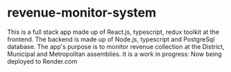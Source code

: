 # revenue-monitor-system


This is a full stack app made up of React.js, typescript, redux toolkit at the frontend. The backend is made up of Node.js, typescript and PostgreSql database. The app's purpose is to monitor revenue collection at the District, Municipal and Metropolitan assemblies. It is a work in progress: Now being deployed to Render.com


